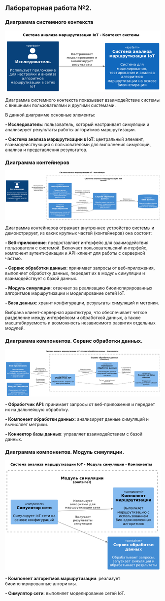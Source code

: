 ## Лабораторная работа №2.

### Диаграмма системного контекста
![alt text](image.png)

Диаграмма системного контекста показывает взаимодействие системы с внешними пользователями и другими системами. 

В данной диаграмме основные элементы:

**- Исследователь**: пользователь, который настраивает симуляции и анализирует результаты работы алгоритмов маршрутизации.

**- Система анализа маршрутизации в IoT**: центральный элемент, взаимодействующий с пользователями для выполнения симуляций, анализа и представления результатов.


### Диаграмма контейнеров
![alt text](image-1.png)

Диаграмма контейнеров отражает внутреннее устройство системы и демонстрирует, из каких крупных частей (контейнеров) она состоит:

**- Веб-приложение**: предоставляет интерфейс для взаимодействия пользователя с системой. Включает пользовательский интерфейс, компонент аутентификации и API-клиент для работы с серверной частью.

**- Сервис обработки данных**: принимает запросы от веб-приложения, выполняет обработку данных, передает их в модуль симуляции и взаимодействует с базой данных.

**- Модуль симуляции**: отвечает за реализацию биоинспирированных алгоритмов маршрутизации и моделирование сетей IoT.

**- База данных**: хранит конфигурации, результаты симуляций и метрики.

Выбрана клиент-серверная архитектура, что обеспечивает четкое разделение между интерфейсом и обработкой данных, а также масштабируемость и возможность независимого развития отдельных модулей.


### Диаграмма компонентов. Сервис обработки данных.

![alt text](image-2.png)

**- Обработчик API**: принимает запросы от веб-приложения и передает их на дальнейшую обработку.

**- Компонент обработки данных**: анализирует данные симуляций и вычисляет метрики.

**- Коннектор базы данных**: управляет взаимодействием с базой данных.

### Диаграмма компонентов. Модуль симуляции.

![alt text](image-3.png)

**- Компонент алгоритмов маршрутизации**: реализует биоинспирированные алгоритмы.

**- Симулятор сети**: выполняет моделирование сетей IoT.